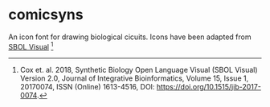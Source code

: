 # comicsyns

An icon font for drawing biological cicuits. Icons have been adapted from [SBOL Visual](http://sbolstandard.org/visual/) [^1]

[^1]: Cox et. al. 2018, Synthetic Biology Open Language Visual (SBOL Visual) Version 2.0, Journal of Integrative Bioinformatics, Volume 15, Issue 1, 20170074, ISSN (Online) 1613-4516, DOI: https://doi.org/10.1515/jib-2017-0074.

